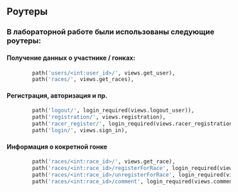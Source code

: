 ## Роутеры

### **В лабораторной работе были использованы следующие роутеры:**

#### Получение данных о участнике / гонках:
```py
        path('users/<int:user_id>/', views.get_user),
        path('races/', views.get_races),
```

#### Регистрация, авторизация и пр.
```py
        path('logout/', login_required(views.logout_user)),
        path('registration/', views.registration),
        path('racer_register/', login_required(views.racer_registration)), 
        path('login/', views.sign_in),
```

#### Информация о кокретной гонке
```py
        path('races/<int:race_id>/', views.get_race),
        path('races/<int:race_id>/registerForRace', login_required(views.register_for_race)),
        path('races/<int:race_id>/unregisterForRace', login_required(views.unregister_for_race)),
        path('races/<int:race_id>/comment', login_required(views.commentCreate))
```